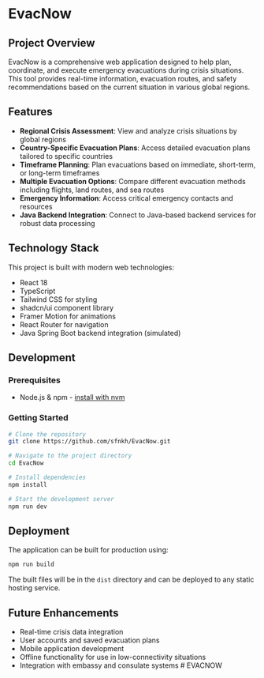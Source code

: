
# EvacNow

## Project Overview

EvacNow is a comprehensive web application designed to help plan, coordinate, and execute emergency evacuations during crisis situations. This tool provides real-time information, evacuation routes, and safety recommendations based on the current situation in various global regions.

## Features

- **Regional Crisis Assessment**: View and analyze crisis situations by global regions
- **Country-Specific Evacuation Plans**: Access detailed evacuation plans tailored to specific countries
- **Timeframe Planning**: Plan evacuations based on immediate, short-term, or long-term timeframes
- **Multiple Evacuation Options**: Compare different evacuation methods including flights, land routes, and sea routes
- **Emergency Information**: Access critical emergency contacts and resources
- **Java Backend Integration**: Connect to Java-based backend services for robust data processing

## Technology Stack

This project is built with modern web technologies:

- React 18
- TypeScript
- Tailwind CSS for styling
- shadcn/ui component library
- Framer Motion for animations
- React Router for navigation
- Java Spring Boot backend integration (simulated)

## Development

### Prerequisites

- Node.js & npm - [install with nvm](https://github.com/nvm-sh/nvm#installing-and-updating)

### Getting Started

```sh
# Clone the repository
git clone https://github.com/sfnkh/EvacNow.git

# Navigate to the project directory
cd EvacNow

# Install dependencies
npm install

# Start the development server
npm run dev
```

## Deployment

The application can be built for production using:

```sh
npm run build
```

The built files will be in the `dist` directory and can be deployed to any static hosting service.

## Future Enhancements

- Real-time crisis data integration
- User accounts and saved evacuation plans
- Mobile application development
- Offline functionality for use in low-connectivity situations
- Integration with embassy and consulate systems
#   E V A C N O W  
 